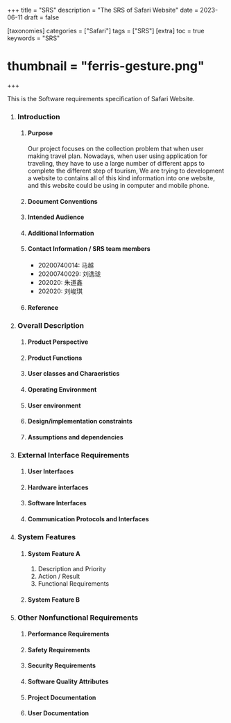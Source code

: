 +++
title = "SRS"
description = "The SRS of Safari Website"
date = 2023-06-11
draft = false

[taxonomies]
categories = ["Safari"]
tags = ["SRS"]
[extra]
toc = true
keywords = "SRS"
# thumbnail = "ferris-gesture.png"
+++

This is the Software requirements specification of Safari Website.

<!-- more -->

1. ### Introduction
    1. #### Purpose
        Our project focuses on the collection problem that when user making travel plan. Nowadays, when user using application for traveling, they have to use a large number of different apps to complete the different step of tourism, We are trying to development a website to contains all of this kind information into one website, and this website could be using in computer and mobile phone.
    2. #### Document Conventions
    3. #### Intended Audience
    4. #### Additional Information
    5. #### Contact Information / SRS team members
        - 20200740014: 马越
        - 20200740029: 刘逸珑
        - 202020: 朱道鑫
        - 202020: 刘峻琪
    6. #### Reference
2. ### Overall Description
    1. #### Product Perspective
    2. #### Product Functions
    3. #### User classes and Charaeristics
    4. #### Operating Environment
    5. #### User environment
    6. #### Design/implementation constraints
    7. #### Assumptions and dependencies
3. ### External Interface Requirements
    1. #### User Interfaces
    2. #### Hardware interfaces
    3. #### Software Interfaces
    4. #### Communication Protocols and Interfaces
4. ### System Features
    1. #### System Feature A
        1. Description and Priority
        2. Action / Result
        3. Functional Requirements
    2. #### System Feature B
5. ### Other Nonfunctional Requirements
    1. #### Performance Requirements
    2. #### Safety Requirements
    3. #### Security Requirements
    4. #### Software Quality Attributes
    5. #### Project Documentation
    6. #### User Documentation
